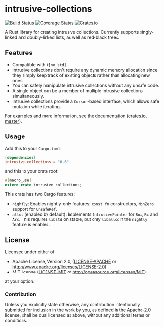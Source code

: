 intrusive-collections
=====================

[![Build Status](https://travis-ci.org/Amanieu/intrusive-rs.svg?branch=master)](https://travis-ci.org/Amanieu/intrusive-rs) [![Coverage Status](https://coveralls.io/repos/github/Amanieu/intrusive-rs/badge.svg?branch=master)](https://coveralls.io/github/Amanieu/intrusive-rs?branch=master) [![Crates.io](https://img.shields.io/crates/v/intrusive-collections.svg)](https://crates.io/crates/intrusive-collections)

A Rust library for creating intrusive collections. Currently supports singly-linked and doubly-linked lists, as well as red-black trees.

## Features

- Compatible with `#[no_std]`.
- Intrusive collections don't require any dynamic memory allocation since they simply keep track of existing objects rather than allocating new ones.
- You can safely manipulate intrusive collections without any unsafe code.
- A single object can be a member of multiple intrusive collections simultaneously.
- Intrusive collections provide a `Cursor`-based interface, which allows safe mutation while iterating.

For examples and more information, see the documentation ([crates.io](https://docs.rs/intrusive-collections), [master](https://amanieu.github.io/intrusive-rs/intrusive_collections/index.html)).

## Usage

Add this to your `Cargo.toml`:

```toml
[dependencies]
intrusive-collections = "0.6"
```

and this to your crate root:

```rust
#[macro_use]
extern crate intrusive_collections;
```

This crate has two Cargo features:

- `nightly`: Enables nightly-only features: `const fn` constructors, `NonZero` support for `UnsafeRef`.
- `alloc` (enabled by default): Implements `IntrusivePointer` for `Box`, `Rc` and `Arc`. This requires `libstd` on stable, but only `liballoc` if the `nightly` feature is enabled.

## License

Licensed under either of

 * Apache License, Version 2.0, ([LICENSE-APACHE](LICENSE-APACHE) or http://www.apache.org/licenses/LICENSE-2.0)
 * MIT license ([LICENSE-MIT](LICENSE-MIT) or http://opensource.org/licenses/MIT)

at your option.

### Contribution

Unless you explicitly state otherwise, any contribution intentionally submitted
for inclusion in the work by you, as defined in the Apache-2.0 license, shall be dual licensed as above, without any
additional terms or conditions.
